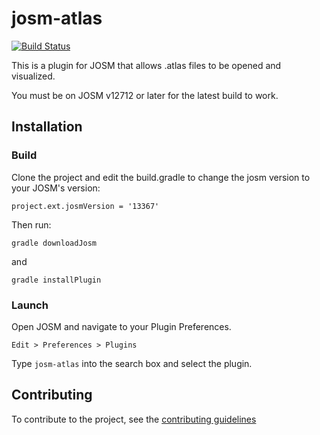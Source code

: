 # josm-atlas

[![Build Status](https://travis-ci.org/osmlab/josm-atlas.svg?branch=master)](https://travis-ci.org/osmlab/josm-atlas)

This is a plugin for JOSM that allows .atlas files to be opened and visualized.

You must be on JOSM v12712 or later for the latest build to work.

## Installation

### Build

Clone the project and edit the build.gradle to change the josm version to your JOSM's version:

```
project.ext.josmVersion = '13367'
```

Then run:

```
gradle downloadJosm
```

and

```
gradle installPlugin
```

### Launch

Open JOSM and navigate to your Plugin Preferences.

    Edit > Preferences > Plugins

Type `josm-atlas` into the search box and select the plugin.

## Contributing

To contribute to the project, see the [contributing guidelines](https://github.com/osmlab/atlas/blob/dev/CONTRIBUTING.md)